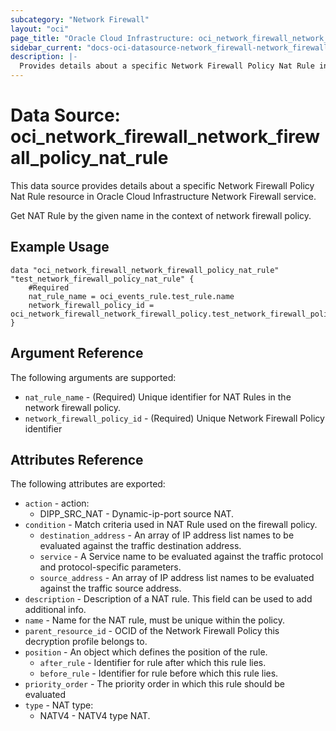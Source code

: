 ```yaml
---
subcategory: "Network Firewall"
layout: "oci"
page_title: "Oracle Cloud Infrastructure: oci_network_firewall_network_firewall_policy_nat_rule"
sidebar_current: "docs-oci-datasource-network_firewall-network_firewall_policy_nat_rule"
description: |-
  Provides details about a specific Network Firewall Policy Nat Rule in Oracle Cloud Infrastructure Network Firewall service
---
```


# Data Source: oci_network_firewall_network_firewall_policy_nat_rule
This data source provides details about a specific Network Firewall Policy Nat Rule resource in Oracle Cloud Infrastructure Network Firewall service.

Get NAT Rule by the given name in the context of network firewall policy.

## Example Usage

```hcl
data "oci_network_firewall_network_firewall_policy_nat_rule" "test_network_firewall_policy_nat_rule" {
	#Required
	nat_rule_name = oci_events_rule.test_rule.name
	network_firewall_policy_id = oci_network_firewall_network_firewall_policy.test_network_firewall_policy.id
}
```

## Argument Reference

The following arguments are supported:

* `nat_rule_name` - (Required) Unique identifier for NAT Rules in the network firewall policy.
* `network_firewall_policy_id` - (Required) Unique Network Firewall Policy identifier


## Attributes Reference

The following attributes are exported:

* `action` - action:
	* DIPP_SRC_NAT - Dynamic-ip-port source NAT. 
* `condition` - Match criteria used in NAT Rule used on the firewall policy.
	* `destination_address` - An array of IP address list names to be evaluated against the traffic destination address.
	* `service` - A Service name to be evaluated against the traffic protocol and protocol-specific parameters.
	* `source_address` - An array of IP address list names to be evaluated against the traffic source address.
* `description` - Description of a NAT rule. This field can be used to add additional info.
* `name` - Name for the NAT rule, must be unique within the policy.
* `parent_resource_id` - OCID of the Network Firewall Policy this decryption profile belongs to.
* `position` - An object which defines the position of the rule.
	* `after_rule` - Identifier for rule after which this rule lies.
	* `before_rule` - Identifier for rule before which this rule lies.
* `priority_order` - The priority order in which this rule should be evaluated
* `type` - NAT type:
	* NATV4 - NATV4 type NAT. 

